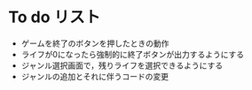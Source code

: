 # To do リスト
- ゲームを終了のボタンを押したときの動作
- ライフが0になったら強制的に終了ボタンが出力するようにする
- ジャンル選択画面で，残りライフを選択できるようにする
- ジャンルの追加とそれに伴うコードの変更
